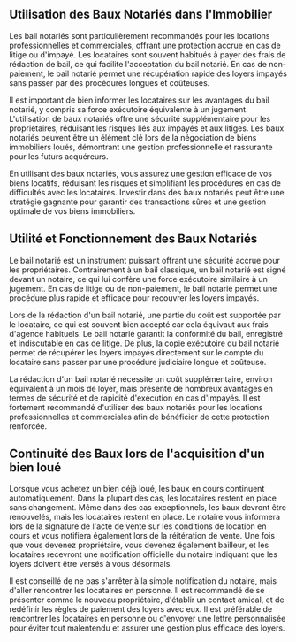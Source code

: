 ## Utilisation des Baux Notariés dans l'Immobilier

Les bail notariés sont particulièrement recommandés pour les locations professionnelles et commerciales, offrant une protection accrue en cas de litige ou d'impayé. Les locataires sont souvent habitués à payer des frais de rédaction de bail, ce qui facilite l'acceptation du bail notarié. En cas de non-paiement, le bail notarié permet une récupération rapide des loyers impayés sans passer par des procédures longues et coûteuses.

Il est important de bien informer les locataires sur les avantages du bail notarié, y compris sa force exécutoire équivalente à un jugement. L'utilisation de baux notariés offre une sécurité supplémentaire pour les propriétaires, réduisant les risques liés aux impayés et aux litiges. Les baux notariés peuvent être un élément clé lors de la négociation de biens immobiliers loués, démontrant une gestion professionnelle et rassurante pour les futurs acquéreurs.

En utilisant des baux notariés, vous assurez une gestion efficace de vos biens locatifs, réduisant les risques et simplifiant les procédures en cas de difficultés avec les locataires. Investir dans des baux notariés peut être une stratégie gagnante pour garantir des transactions sûres et une gestion optimale de vos biens immobiliers.

## Utilité et Fonctionnement des Baux Notariés

Le bail notarié est un instrument puissant offrant une sécurité accrue pour les propriétaires. Contrairement à un bail classique, un bail notarié est signé devant un notaire, ce qui lui confère une force exécutoire similaire à un jugement. En cas de litige ou de non-paiement, le bail notarié permet une procédure plus rapide et efficace pour recouvrer les loyers impayés.

Lors de la rédaction d'un bail notarié, une partie du coût est supportée par le locataire, ce qui est souvent bien accepté car cela équivaut aux frais d'agence habituels. Le bail notarié garantit la conformité du bail, enregistré et indiscutable en cas de litige. De plus, la copie exécutoire du bail notarié permet de récupérer les loyers impayés directement sur le compte du locataire sans passer par une procédure judiciaire longue et coûteuse.

La rédaction d'un bail notarié nécessite un coût supplémentaire, environ équivalent à un mois de loyer, mais présente de nombreux avantages en termes de sécurité et de rapidité d'exécution en cas d'impayés. Il est fortement recommandé d'utiliser des baux notariés pour les locations professionnelles et commerciales afin de bénéficier de cette protection renforcée.

## Continuité des Baux lors de l'acquisition d'un bien loué

Lorsque vous achetez un bien déjà loué, les baux en cours continuent automatiquement. Dans la plupart des cas, les locataires restent en place sans changement. Même dans des cas exceptionnels, les baux devront être renouvelés, mais les locataires restent en place. Le notaire vous informera lors de la signature de l'acte de vente sur les conditions de location en cours et vous notifiera également lors de la réitération de vente. Une fois que vous devenez propriétaire, vous devenez également bailleur, et les locataires recevront une notification officielle du notaire indiquant que les loyers doivent être versés à vous désormais.

Il est conseillé de ne pas s'arrêter à la simple notification du notaire, mais d'aller rencontrer les locataires en personne. Il est recommandé de se présenter comme le nouveau propriétaire, d'établir un contact amical, et de redéfinir les règles de paiement des loyers avec eux. Il est préférable de rencontrer les locataires en personne ou d'envoyer une lettre personnalisée pour éviter tout malentendu et assurer une gestion plus efficace des loyers.